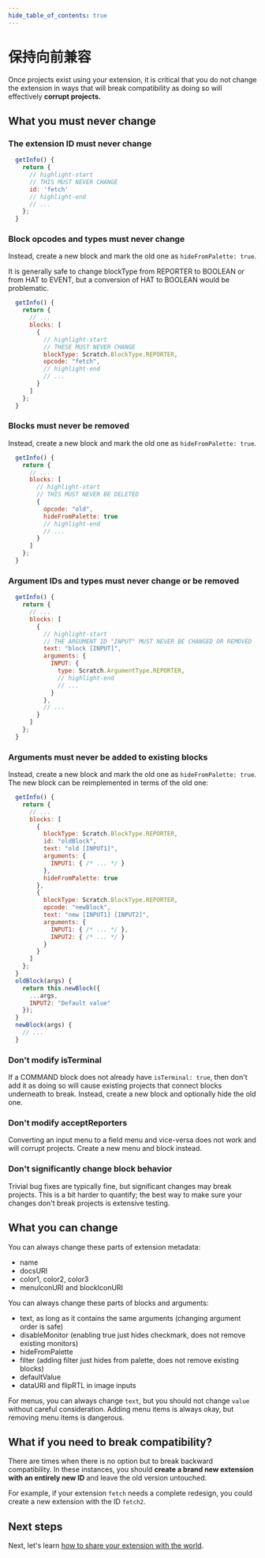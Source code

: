 ```yaml
---
hide_table_of_contents: true
---
```


# 保持向前兼容

Once projects exist using your extension, it is critical that you do not change the extension in ways that will break compatibility as doing so will effectively **corrupt projects.**

## What you must never change

### The extension ID must never change

```js
  getInfo() {
    return {
      // highlight-start
      // THIS MUST NEVER CHANGE
      id: 'fetch'
      // highlight-end
      // ...
    };
  }
```

### Block opcodes and types must never change

Instead, create a new block and mark the old one as `hideFromPalette: true`.

It is generally safe to change blockType from REPORTER to BOOLEAN or from HAT to EVENT, but a conversion of HAT to BOOLEAN would be problematic.

```js
  getInfo() {
    return {
      // ...
      blocks: [
        {
          // highlight-start
          // THESE MUST NEVER CHANGE
          blockType: Scratch.BlockType.REPORTER,
          opcode: "fetch",
          // highlight-end
          // ...
        }
      ]
    };
  }
```

### Blocks must never be removed

Instead, create a new block and mark the old one as `hideFromPalette: true`.

```js
  getInfo() {
    return {
      // ...
      blocks: [
        // highlight-start
        // THIS MUST NEVER BE DELETED
        {
          opcode: "old",
          hideFromPalette: true
          // highlight-end
          // ...
        }
      ]
    };
  }
```

### Argument IDs and types must never change or be removed

```js
  getInfo() {
    return {
      // ...
      blocks: [
        {
          // highlight-start
          // THE ARGUMENT ID "INPUT" MUST NEVER BE CHANGED OR REMOVED
          text: "block [INPUT]",
          arguments: {
            INPUT: {
              type: Scratch.ArgumentType.REPORTER,
              // highlight-end
              // ...
            }
          },
          // ...
        }
      ]
    };
  }
```

### Arguments must never be added to existing blocks

Instead, create a new block and mark the old one as `hideFromPalette: true`. The new block can be reimplemented in terms of the old one:

```js
  getInfo() {
    return {
      // ...
      blocks: [
        {
          blockType: Scratch.BlockType.REPORTER,
          id: "oldBlock",
          text: "old [INPUT1]",
          arguments: {
            INPUT1: { /* ... */ }
          },
          hideFromPalette: true
        },
        {
          blockType: Scratch.BlockType.REPORTER,
          opcode: "newBlock",
          text: "new [INPUT1] [INPUT2]",
          arguments: {
            INPUT1: { /* ... */ },
            INPUT2: { /* ... */ }
          }
        }
      ]
    };
  }
  oldBlock(args) {
    return this.newBlock({
      ...args,
      INPUT2: "Default value"
    });
  }
  newBlock(args) {
    // ...
  }
```

### Don't modify isTerminal

If a COMMAND block does not already have `isTerminal: true`, then don't add it as doing so will cause existing projects that connect blocks underneath to break. Instead, create a new block and optionally hide the old one.

### Don't modify acceptReporters

Converting an input menu to a field menu and vice-versa does not work and will corrupt projects. Create a new menu and block instead.

### Don't significantly change block behavior

Trivial bug fixes are typically fine, but significant changes may break projects. This is a bit harder to quantify; the best way to make sure your changes don't break projects is extensive testing.

## What you can change

You can always change these parts of extension metadata:

 - name
 - docsURI
 - color1, color2, color3
 - menuIconURI and blockIconURI

You can always change these parts of blocks and arguments:

 - text, as long as it contains the same arguments (changing argument order is safe)
 - disableMonitor (enabling true just hides checkmark, does not remove existing monitors)
 - hideFromPalette
 - filter (adding filter just hides from palette, does not remove existing blocks)
 - defaultValue
 - dataURI and flipRTL in image inputs

For menus, you can always change `text`, but you should not change `value` without careful consideration. Adding menu items is always okay, but removing menu items is dangerous.

## What if you need to break compatibility?

There are times when there is no option but to break backward compatibility. In these instances, you should **create a brand new extension with an entirely new ID** and leave the old version untouched.

For example, if your extension `fetch` needs a complete redesign, you could create a new extension with the ID `fetch2`.

## Next steps

Next, let's learn [how to share your extension with the world](./share).
